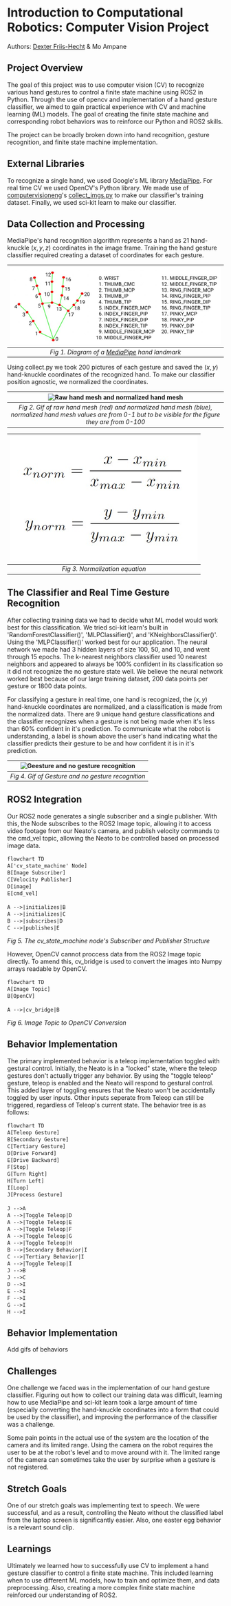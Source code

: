 # Introduction to Computational Robotics: Computer Vision Project

Authors: [Dexter Friis-Hecht](https://github.com/dfriishecht) & Mo Ampane

## Project Overview

The goal of this project was to use computer vision (CV) to recognize various hand gestures to control a finite state machine using ROS2 in Python. Through the use of opencv and implementation of a hand gesture classifier, we aimed to gain practical experience with CV and machine learning (ML) models. The goal of creating the finite state machine and corresponding robot behaviors was to reinforce our Python and ROS2 skills.

The project can be broadly broken down into hand recognition, gesture recognition, and finite state machine implementation.

## External Libraries

To recognize a single hand, we used Google's ML library [MediaPipe](https://developers.google.com/mediapipe). For real time CV we used OpenCV's Python library. We made use of [computervisioneng](https://github.com/computervisioneng)'s [collect_imgs.py](https://github.com/computervisioneng/sign-language-detector-python/blob/master/collect_imgs.py) to make our classifier's training dataset. Finally, we used sci-kit learn to make our classifier.

## Data Collection and Processing

MediaPipe's hand recognition algorithm represents a hand as 21 hand-knuckle $(x,y,z)$ coordinates in the image frame. Training the hand gesture classifier required creating a dataset of coordinates for each gesture.

|                                 ![MediaPipe hand landmark diagram](img/hand_landmark.jpg)                                 |
| :-----------------------------------------------------------------------------------------------------------------------: |
| _Fig 1. Diagram of a [MediaPipe](https://developers.google.com/mediapipe/solutions/vision/hand_landmarker) hand landmark_ |

Using collect.py we took 200 pictures of each gesture and saved the $(x,y)$ hand-knuckle coordinates of the recognized hand. To make our classifier position agnostic, we normalized the coordinates.

|                                                  ![Raw hand mesh and normalized hand mesh](img/normalization.gif)                                                  |
| :----------------------------------------------------------------------------------------------------------------------------------------------------------------: |
| _Fig 2. Gif of raw hand mesh (red) and normalized hand mesh (blue), normalized hand mesh values are from 0-1 but to be visible for the figure they are from 0-100_ |

| ![Normalization equation](img/normalization_equation.jpg) |
| :-------------------------------------------------------: |
|              _Fig 3. Normalization equation_              |

## The Classifier and Real Time Gesture Recognition

After collecting training data we had to decide what ML model would work best for this classification. We tried sci-kit learn's built in 'RandomForestClassifier()', 'MLPClassifier()', and 'KNeighborsClassifier()'. Using the 'MLPClassifier()' worked best for our application. The neural network we made had 3 hidden layers of size 100, 50, and 10, and went through 15 epochs. The k-nearest neighbors classifier used 10 nearest neighbors and appeared to always be 100% confident in its classification so it did not recognize the no gesture state well. We believe the neural network worked best because of our large training dataset, 200 data points per gesture or 1800 data points.

For classifying a gesture in real time, one hand is recognized, the $(x,y)$ hand-knuckle coordinates are normalized, and a classification is made from the normalized data. There are 9 unique hand gesture classifications and the classifier recognizes when a gesture is not being made when it's less than 60% confident in it's prediction. To communicate what the robot is understanding, a label is shown above the user's hand indicating what the classifier predicts their gesture to be and how confident it is in it's prediction.

| ![Geesture and no gesture recognition](img/gestures.gif) |
| :------------------------------------------------------: |
|    _Fig 4. Gif of Gesture and no gesture recognition_    |

## ROS2 Integration

Our ROS2 node generates a single subscriber and a single publisher. With this, the Node subscribes to the ROS2 Image topic, allowing it to access video footage from our Neato's camera, and publish velocity commands to the cmd_vel topic, allowing the Neato to be controlled based on processed image data.
```mermaid
flowchart TD
A['cv_state_machine' Node]
B[Image Subscriber]
C[Velocity Publisher]
D[image]
E[cmd_vel]

A -->|initializes|B
A -->|initializes|C
B -->|subscribes|D
C -->|publishes|E
```
*Fig 5. The cv_state_machine node's Subscriber and Publisher Structure*

However, OpenCV cannot proccess data from the ROS2 Image topic directly. To amend this, cv_bridge is used to convert the images into Numpy arrays readable by OpenCV.
```mermaid
flowchart TD
A[Image Topic]
B[OpenCV]

A -->|cv_bridge|B
```
*Fig 6. Image Topic to OpenCV Conversion*

## Behavior Implementation

The primary implemented behavior is a teleop implementation toggled with gestural control. Initially, the Neato is in a "locked" state, where the teleop gestures don't actually trigger any behavior. By using the "toggle teleop" gesture, teleop is enabled and the Neato will respond to gestural control. This added layer of toggling ensures that the Neato won't be accidentally toggled by user inputs. Other inputs seperate from Teleop can still be triggered, regardless of Teleop's current state.
The behavior tree is as follows:
```mermaid
flowchart TD
A[Teleop Gesture]
B[Secondary Gesture]
C[Tertiary Gesture]
D[Drive Forward]
E[Drive Backward]
F[Stop]
G[Turn Right]
H[Turn Left]
I[Loop]
J[Process Gesture]

J -->A
A -->|Toggle Teleop|D
A -->|Toggle Teleop|E
A -->|Toggle Teleop|F
A -->|Toggle Teleop|G
A -->|Toggle Teleop|H
B -->|Secondary Behavior|I
C -->|Tertiary Behavior|I
A -->|Toggle Teleop|I
J -->B
J -->C
D -->I
E -->I
F -->I
G -->I
H -->I
```

## Behavior Implementation

Add gifs of behaviors

## Challenges

One challenge we faced was in the implementation of our hand gesture classifier. Figuring out how to collect our training data was difficult, learning how to use MediaPipe and sci-kit learn took a large amount of time (especially converting the hand-knuckle coordinates into a form that could be used by the classifier), and improving the performance of the classifier was a challenge.

Some pain points in the actual use of the system are the location of the camera and its limited range. Using the camera on the robot requires the user to be at the robot's level and to move around with it. The limited range of the camera can sometimes take the user by surprise when a gesture is not registered.

## Stretch Goals

One of our stretch goals was implementing text to speech. We were successful, and as a result, controlling the Neato without the classified label from the laptop screen is significantly easier. Also, one easter egg behavior is a relevant sound clip.

## Learnings

Ultimately we learned how to successfully use CV to implement a hand gesture classifier to control a finite state machine. This included learning when to use different ML models, how to train and optimize them, and data preprocessing. Also, creating a more complex finite state machine reinforced our understanding of ROS2.
